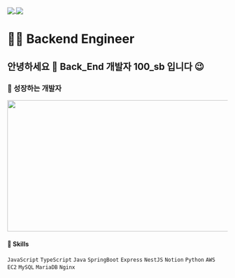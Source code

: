 <a href="https://github.com/anuraghazra/github-readme-stats">
  <img align="center" src="https://komarev.com/ghpvc/?username=yonghoon-jung&color=blueviolet&" />
</a>
<a href="https://www.instagram.com/100_sb99/">
  <img align="center" src="https://img.shields.io/badge/Instagram-E4405F?logo=Instagram&logoColor=white" />
</a>

# 👨‍💻 Backend Engineer 
## 안녕하세요 👋 Back_End 개발자 100_sb 입니다 😉
### 🌱 성장하는 개발자
<a href="https://github.com/devxb/gitanimals">
<img
  src="https://render.gitanimals.org/farms/BSB99"
  width="600"
  height="300"
/>
</a>

#### 🌈 Skills
`JavaScript` `TypeScript` `Java` `SpringBoot` `Express` `NestJS`
`Notion` 
`Python` 
`AWS EC2` `MySQL` `MariaDB` `Nginx`

